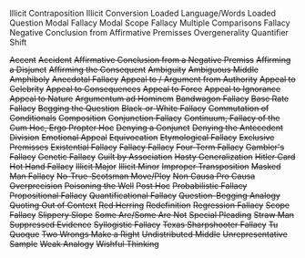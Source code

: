 Illicit Contraposition
Illicit Conversion
Loaded Language/Words
Loaded Question
Modal Fallacy
Modal Scope Fallacy
Multiple Comparisons Fallacy
Negative Conclusion from Affirmative Premisses
Overgenerality
Quantifier Shift

~~Accent~~
~~Accident~~
~~Affirmative Conclusion from a Negative Premiss~~
~~Affirming a Disjunct~~
~~Affirming the Consequent~~
~~Ambiguity~~
~~Ambiguous Middle~~
~~Amphiboly~~
~~Anecdotal Fallacy~~
~~Appeal to / Argument from Authority~~
~~Appeal to Celebrity~~
~~Appeal to Consequences~~
~~Appeal to Force~~
~~Appeal to Ignorance~~
~~Appeal to Nature~~
~~Argumentum ad Hominem~~
~~Bandwagon Fallacy~~
~~Base Rate Fallacy~~
~~Begging the Question~~
~~Black-or-White Fallacy~~
~~Commutation of Conditionals~~
~~Composition~~
~~Conjunction Fallacy~~
~~Continuum, Fallacy of the~~
~~Cum Hoc, Ergo Propter Hoc~~
~~Denying a Conjunct~~
~~Denying the Antecedent~~
~~Division~~
~~Emotional Appeal~~
~~Equivocation~~
~~Etymological Fallacy~~
~~Exclusive Premisses~~
~~Existential Fallacy~~
~~Fallacy Fallacy~~
~~Four-Term Fallacy~~
~~Gambler's Fallacy~~
~~Genetic Fallacy~~
~~Guilt by Association~~
~~Hasty Generalization~~
~~Hitler Card~~
~~Hot Hand Fallacy~~
~~Illicit Major~~
~~Illicit Minor~~
~~Improper Transposition~~
~~Masked Man Fallacy~~
~~No-True-Scotsman Move/Ploy~~
~~Non Causa Pro Causa~~
~~Overprecision~~
~~Poisoning the Well~~
~~Post Hoc~~
~~Probabilistic Fallacy~~
~~Propositional Fallacy~~
~~Quantificational Fallacy~~
~~Question-Begging Analogy~~
~~Quoting Out of Context~~
~~Red Herring~~
~~Redefinition~~
~~Regression Fallacy~~
~~Scope Fallacy~~
~~Slippery Slope~~
~~Some Are/Some Are Not~~
~~Special Pleading~~
~~Straw Man~~
~~Suppressed Evidence~~
~~Syllogistic Fallacy~~
~~Texas Sharpshooter Fallacy~~
~~Tu Quoque~~
~~Two Wrongs Make a Right~~
~~Undistributed Middle~~
~~Unrepresentative Sample~~
~~Weak Analogy~~
~~Wishful Thinking~~